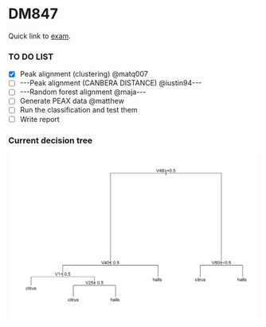 # DM847

Quick link to [exam](http://www.imada.sdu.dk/~jbaumbac/download/teaching/ws17-18/DM847/project/bioinformatics_intro_class_project.pdf).

### TO DO LIST

- [x] Peak alignment (clustering) @matq007
- [ ] ---Peak alignment (CANBERA DISTANCE) @iustin94---
- [ ] ---Random forest alignment @maja---
- [ ] Generate PEAX data @matthew
- [ ] Run the classification and test them
- [ ] Write report

### Current decision tree

![Decision tree](https://github.com/iustin94/DM847/blob/master/tree_img.png "Decision tree")
